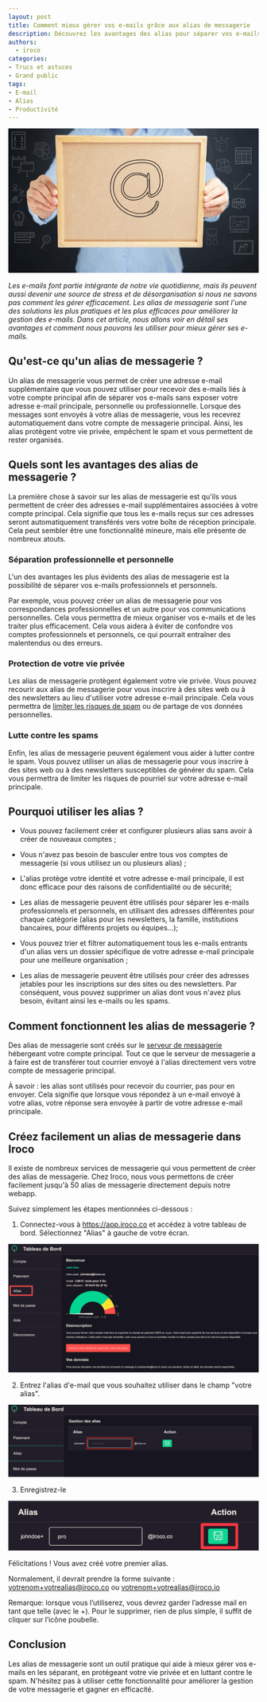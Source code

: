 ```yaml
---
layout: post
title: Comment mieux gérer vos e-mails grâce aux alias de messagerie
description: Découvrez les avantages des alias pour séparer vos e-mails professionnels et personnels, protéger votre vie privée et lutter contre les spams
authors:
  - iroco
categories:
- Trucs et astuces
- Grand public
tags:
- E-mail
- Alias 
- Productivité
---
```

![Illustration de l'article](/images/alias/alias.png)

*Les e-mails font partie intégrante de notre vie quotidienne, mais ils peuvent aussi devenir une source de stress et de désorganisation si nous ne savons pas comment les gérer efficacement. Les alias de messagerie sont l'une des solutions les plus pratiques et les plus efficaces pour améliorer la gestion des e-mails. Dans cet article, nous allons voir en détail ses avantages et comment nous pouvons les utiliser pour mieux gérer ses e-mails.*

## Qu'est-ce qu'un alias de messagerie ?

Un alias de messagerie vous permet de créer une adresse e-mail supplémentaire que vous pouvez utiliser pour recevoir des e-mails liés à votre compte principal afin de séparer vos e-mails  sans exposer votre adresse e-mail principale, personnelle ou professionnelle. Lorsque des messages sont envoyés à votre alias de messagerie, vous les recevrez automatiquement dans votre compte de messagerie principal. Ainsi, les alias protègent votre vie privée, empêchent le spam et vous permettent de rester organisés.

## Quels sont les avantages des alias de messagerie ?

La première chose à savoir sur les alias de messagerie est qu'ils vous permettent de créer des adresses e-mail supplémentaires associées à votre compte principal. Cela signifie que tous les e-mails reçus sur ces adresses seront automatiquement transférés vers votre boîte de réception principale. Cela peut sembler être une fonctionnalité mineure, mais elle présente de nombreux atouts.

### Séparation professionnelle et personnelle

L'un des avantages les plus évidents des alias de messagerie est la possibilité de séparer vos e-mails professionnels et personnels.

Par exemple, vous pouvez créer un alias de messagerie pour vos correspondances professionnelles et un autre pour vos communications personnelles. Cela vous permettra de mieux organiser vos e-mails et de les traiter plus efficacement. Cela vous aidera à éviter de confondre vos comptes professionnels et personnels, ce qui pourrait entraîner des malentendus ou des erreurs.

### Protection de votre vie privée 
Les alias de messagerie protègent également votre vie privée. Vous pouvez recourir aux alias de messagerie pour vous inscrire à des sites web ou à des newsletters au lieu d'utiliser votre adresse e-mail principale. Cela vous permettra de [limiter les risques de spam](https://blog.iroco.co/phishing/) ou de partage de vos données personnelles.

### Lutte contre les spams
Enfin, les alias de messagerie peuvent également vous aider à lutter contre le spam. Vous pouvez utiliser un alias de messagerie pour vous inscrire à des sites web ou à des newsletters susceptibles de générer du spam. Cela vous permettra de limiter les risques de pourriel sur votre adresse e-mail principale.
 
## Pourquoi utiliser les alias ?

* Vous pouvez facilement créer et configurer plusieurs alias sans avoir à créer de nouveaux comptes ;

* Vous n'avez pas besoin de basculer entre tous vos comptes de messagerie (si vous utilisez un ou plusieurs alias) ;

* L'alias protège votre identité et votre adresse e-mail principale, il est donc efficace pour des raisons de confidentialité ou de sécurité; 

* Les alias de messagerie peuvent être utilisés pour séparer les e-mails professionnels et personnels, en utilisant des adresses différentes pour chaque catégorie (alias pour les newsletters, la famille, institutions bancaires, pour différents projets ou équipes…); 

* Vous pouvez trier et filtrer automatiquement tous les e-mails entrants d'un alias vers un dossier spécifique de votre adresse e-mail principale pour une meilleure organisation ;

*  Les alias de messagerie peuvent être utilisés pour créer des adresses jetables pour les inscriptions sur des sites ou des newsletters. Par conséquent, vous pouvez supprimer un alias  dont vous n'avez plus besoin, évitant ainsi les e-mails ou les spams.

## Comment fonctionnent les alias de messagerie ?
Des alias de messagerie sont créés sur le [serveur de messagerie](https://blog.iroco.co/Comment-fonctionne-le-courrier-%C3%A9lectronique/) 
hébergeant votre compte principal. Tout ce que le serveur de messagerie a à faire est de transférer tout courrier envoyé à l'alias directement vers votre compte de messagerie principal.

À savoir : les alias sont utilisés pour recevoir du courrier, pas pour en envoyer. Cela signifie que lorsque vous répondez à un e-mail envoyé à votre alias, votre réponse sera envoyée à partir de votre adresse e-mail principale.

## Créez facilement un alias de messagerie dans Iroco
Il existe de nombreux services de messagerie qui vous permettent de créer des alias de messagerie. Chez Iroco, nous vous permettons de créer facilement jusqu'à 50 alias de messagerie directement depuis notre webapp.

Suivez simplement les étapes mentionnées ci-dessous :

1. Connectez-vous à https://app.iroco.co  et accédez à votre tableau de bord. Sélectionnez "Alias" à gauche de votre écran.

![Screenshot explicatif montrant le tableau de bord dans l'application d'Iroco](/images/alias/board-alias.png)

2. Entrez l'alias d'e-mail que vous souhaitez utiliser dans le champ "votre alias".

![Screenshot explicatif](/images/alias/gestion-alias.png)

3. Enregistrez-le 

![Screenshot explicatif](/images/alias/enregistrer-alias.png)

Félicitations ! Vous avez créé votre premier alias. 

Normalement, il devrait prendre la forme suivante :  votrenom+votrealias@iroco.co ou votrenom+votrealias@iroco.io

Remarque: lorsque vous l’utiliserez, vous devrez garder l’adresse mail en tant que telle (avec le +). 
Pour le supprimer, rien de plus simple, il suffit de cliquer sur l’icône poubelle. 

## Conclusion
Les alias de messagerie sont un outil pratique qui aide à mieux  gérer vos e-mails en les séparant, en protégeant votre vie privée et en luttant contre le spam. N'hésitez pas à utiliser cette fonctionnalité pour améliorer la gestion de votre messagerie et gagner en efficacité.
